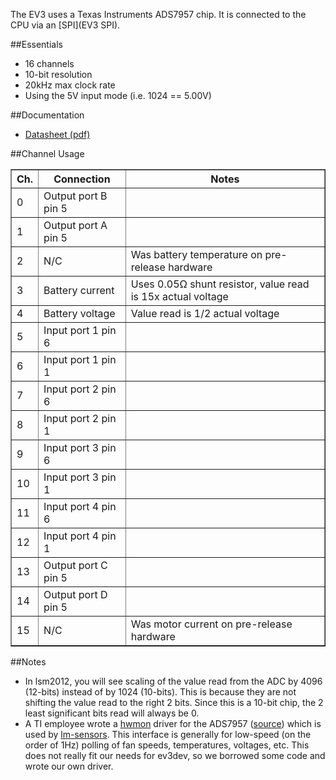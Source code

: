 The EV3 uses a Texas Instruments ADS7957 chip. It is connected to the CPU via an [SPI](EV3 SPI). 

##Essentials
* 16 channels
* 10-bit resolution
* 20kHz max clock rate
* Using the 5V input mode (i.e. 1024 == 5.00V)

##Documentation
* [Datasheet (pdf)](http://www.ti.com/lit/ds/symlink/ads7957.pdf)

##Channel Usage
<table border="1">
<tr><th>Ch.<th>Connection<th>Notes
<tr><td>0<td>Output port B pin 5<td>
<tr><td>1<td>Output port A pin 5<td>
<tr><td>2<td>N/C<td>Was battery temperature on pre-release hardware
<tr><td>3<td>Battery current<td>Uses 0.05&#8486; shunt resistor, value read is 15x actual voltage
<tr><td>4<td>Battery voltage<td>Value read is 1/2 actual voltage
<tr><td>5<td>Input port 1 pin 6<td>
<tr><td>6<td>Input port 1 pin 1<td>
<tr><td>7<td>Input port 2 pin 6<td>
<tr><td>8<td>Input port 2 pin 1<td>
<tr><td>9<td>Input port 3 pin 6<td>
<tr><td>10<td>Input port 3 pin 1<td>
<tr><td>11<td>Input port 4 pin 6<td>
<tr><td>12<td>Input port 4 pin 1<td>
<tr><td>13<td>Output port C pin 5<td>
<tr><td>14<td>Output port D pin 5<td>
<tr><td>15<td>N/C<td>Was motor current on pre-release hardware
</table>

##Notes
* In lsm2012, you will see scaling of the value read from the ADC by 4096 (12-bits) instead of by 1024 (10-bits). This is because they are not shifting the value read to the right 2 bits. Since this is a 10-bit chip, the 2 least significant bits read will always be 0.
* A TI employee wrote a [hwmon](https://www.kernel.org/doc/Documentation/hwmon/) driver for the ADS7957 ([source](https://github.com/nmenon/linux-2.6-playground/blob/devel/beaglebone/base/drivers/hwmon/ads79xx.c)) which is used by [lm-sensors](http://www.lm-sensors.org/). This interface is generally for low-speed (on the order of 1Hz) polling of fan speeds, temperatures, voltages, etc. This does not really fit our needs for ev3dev, so we borrowed some code and wrote our own driver.